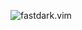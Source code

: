 ![fastdark.vim](https://lh3.googleusercontent.com/ZFbJhI1bGvR5Al3M3HKIPjWZBrvo3yc_7YX-3ifw19HOXCGbIW0r1y_xVKh2c8qj1Zc)
